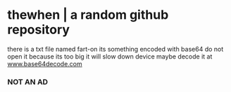 # thewhen | a random github repository


there is a txt file named fart-on
its something encoded with base64
do not open it because its too big
it will slow down device maybe
decode it at www.base64decode.com


### NOT AN AD
